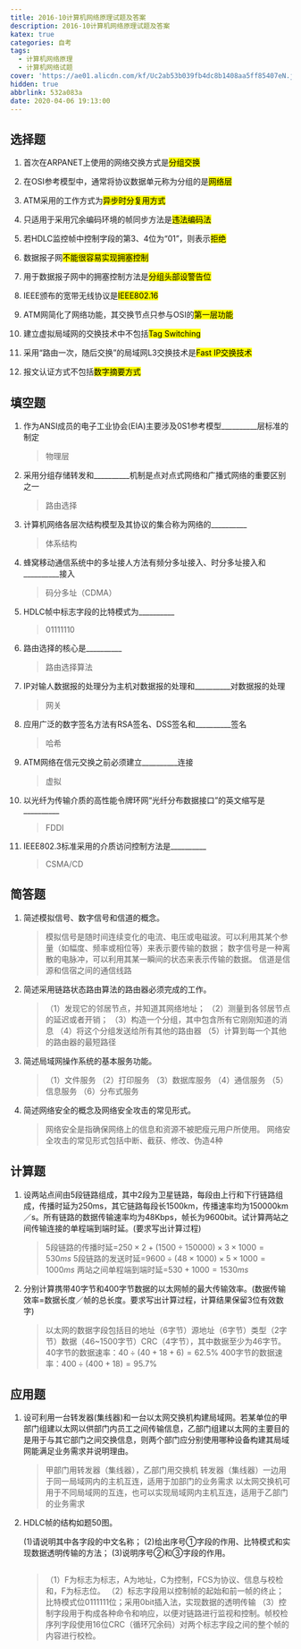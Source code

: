 ```yaml
---
title: 2016-10计算机网络原理试题及答案
description: 2016-10计算机网络原理试题及答案
katex: true
categories: 自考
tags:
  - 计算机网络原理
  - 计算机网络试题
cover: 'https://ae01.alicdn.com/kf/Uc2ab53b039fb4dc8b1408aa5ff85407eN.jpg'
hidden: true
abbrlink: 532a083a
date: 2020-04-06 19:13:00
---
```


## 选择题

1. 首次在ARPANET上使用的网络交换方式是<mark>分组交换</mark>

2. 在OSI参考模型中，通常将协议数据单元称为分组的是<mark>网络层</mark>

3. ATM采用的工作方式为<mark>异步时分复用方式</mark>

4. 只适用于采用冗余编码环境的帧同步方法是<mark>违法编码法</mark>

5. 若HDLC监控帧中控制字段的第3、4位为“01”，则表示<mark>拒绝</mark>

6. 数据报子网<mark>不能很容易实现拥塞控制</mark>

7. 用于数据报子网中的拥塞控制方法是<mark>分组头部设警告位</mark>

8. IEEE颁布的宽带无线协议是<mark>IEEE802.16</mark>

9. ATM网简化了网络功能，其交换节点只参与OSI的<mark>第一层功能</mark>

10. 建立虚拟局域网的交换技术中不包括<mark>Tag Switching</mark>

11. 采用“路由一次，随后交换”的局域网L3交换技术是<mark>Fast IP交换技术</mark>

12. 报文认证方式不包括<mark>数字摘要方式</mark>

## 填空题

1. 作为ANSI成员的电子工业协会(EIA)主要涉及0S1参考模型\_\_\_\_\_\_\_\_\_\_层标准的制定
   
   > 物理层

2. 采用分组存储转发和\_\_\_\_\_\_\_\_\_\_机制是点对点式网络和广播式网络的重要区别之一
   
   > 路由选择

3. 计算机网络各层次结构模型及其协议的集合称为网络的\_\_\_\_\_\_\_\_\_\_
   
   > 体系结构

4. 蜂窝移动通信系统中的多址接人方法有频分多址接入、时分多址接入和\_\_\_\_\_\_\_\_\_\_接入
   
   > 码分多址（CDMA）

5. HDLC帧中标志字段的比特模式为\_\_\_\_\_\_\_\_\_\_
   
   > 01111110

6. 路由选择的核心是\_\_\_\_\_\_\_\_\_\_
   
   > 路由选择算法

7. IP对输人数据报的处理分为主机对数据报的处理和\_\_\_\_\_\_\_\_\_\_对数据报的处理
   
   > 网关

8. 应用广泛的数字签名方法有RSA签名、DSS签名和\_\_\_\_\_\_\_\_\_\_签名
   
   > 哈希

9. ATM网络在信元交换之前必须建立\_\_\_\_\_\_\_\_\_\_连接
   
   > 虚拟

10. 以光纤为传输介质的高性能令牌环网“光纤分布数据接口”的英文缩写是\_\_\_\_\_\_\_\_\_\_
    
    > FDDI

11. IEEE802.3标准采用的介质访问控制方法是\_\_\_\_\_\_\_\_\_\_
    
    > CSMA/CD

## 简答题

1. 简述模拟信号、数字信号和信道的概念。
   
   > 模拟信号是随时间连续变化的电流、电压或电磁波。可以利用其某个参量（如幅度、频率或相位等）来表示要传输的数据；
   > 数字信号是一种离散的电脉冲，可以利用其某一瞬间的状态来表示传输的数据。
   > 信道是信源和信宿之间的通信线路

2. 简述采用链路状态路由算法的路由器必须完成的工作。
   
   > （1）发现它的邻居节点，并知道其网络地址；
   > （2）测量到各邻居节点的延迟或者开销；
   > （3）构造一个分组，其中包含所有它刚刚知道的消息
   > （4）将这个分组发送给所有其他的路由器
   > （5）计算到每一个其他的路由器的最短路径

3. 简述局域网操作系统的基本服务功能。
   
   > （1）文件服务
   > （2）打印服务
   > （3）数据库服务
   > （4）通信服务
   > （5）信息服务
   > （6）分布式服务

4. 简述网络安全的概念及网络安全攻击的常见形式。
   
   > 网络安全是指确保网络上的信息和资源不被肥瘦元用户所使用。
   > 网络安全攻击的常见形式包括中断、截获、修改、伪造4种

## 计算题

1. 设两站点间由5段链路组成，其中2段为卫星链路，每段由上行和下行链路组成，传播时延为250ms，其它链路每段长1500km，传播速率均为150000km／s。所有链路的数据传输速率均为48Kbps，帧长为9600bit。试计算两站之间传输连接的单程端到端时延。(要求写出计算过程)
   
   > 5段链路的传播时延=$250 \times 2+(1500\div150000)\times3\times1000=530ms$
   > 5段链路的发送时延=$9600\div(48\times1000)\times5\times1000=1000ms$
   > 两站之间单程端到端时延=$530+1000=1530ms$

2. 分别计算携带40字节和400字节数据的以太网帧的最大传输效率。(数据传输效率=数据长度／帧的总长度。要求写出计算过程，计算结果保留3位有效数字)
   
   > 以太网的数据字段包括目的地址（6字节）源地址（6字节）类型（2字节）数据（46\~1500字节）CRC（4字节），其中数据至少为46字节。
   > 40字节的数据速率：$40 \div(40+18+6) = 62.5\%$
   > 400字节的数据速率：$400\div(400+18)=95.7\%$

## 应用题

1. 设可利用一台转发器(集线器)和一台以太网交换机构建局域网。若某单位的甲部门组建以太网以供部门内员工之间传输信息，乙部门组建以太网的主要目的是用于与其它部门之间交换信息，则两个部门应分别使用哪种设备构建其局域网能满足业务需求并说明理由。
   
   > 甲部门用转发器（集线器），乙部门用交换机
   > 转发器（集线器）一边用于同一局域网内的主机互连，适用于加部门的业务需求
   > 以太网交换机可用于不同局域网的互连，也可以实现局域网内主机互连，适用于乙部门的业务需求

2. HDLC帧的结构如题50图。
   
   (1)请说明其中各字段的中文名称；
   (2)给出序号①字段的作用、比特模式和实现数据透明传输的方法；
   (3)说明序号②和③字段的作用。
   
   <img title="" src="https://cdn.jsdelivr.net/gh/blogimg/HexoStaticFile1/imgbed/2020/04/07/20200407194504.jpg" alt="" data-align="left">
   
   > （1）F为标志为标志，A为地址，C为控制，FCS为协议、信息与校检和，F为标志位。
   > （2）标志字段用以控制帧的起始和前一帧的终止；比特模式位0111111位；采用0bit插入法，实现数据的透明传输
   > （3）控制字段用于构成各种命令和响应，以便对链路进行监视和控制。帧校检序列字段使用16位CRC（循环冗余码）对两个标志字段之间的整个帧的内容进行校检。


